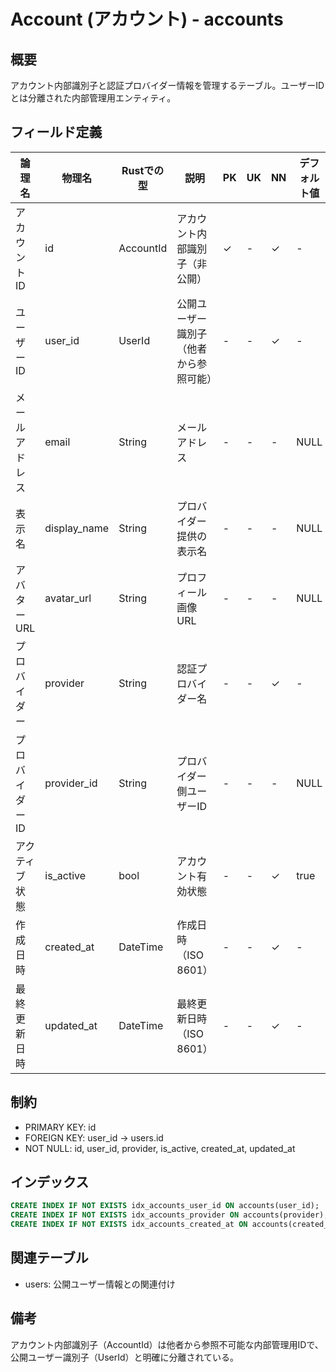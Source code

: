 # Account (アカウント) - accounts

## 概要
アカウント内部識別子と認証プロバイダー情報を管理するテーブル。ユーザーIDとは分離された内部管理用エンティティ。

## フィールド定義

| 論理名 | 物理名 | Rustでの型 | 説明 | PK | UK | NN | デフォルト値 | 外部キー | PostgreSQL型 | SQLite型 | TypeScript型 |
|--------|--------|-----------|------|----|----|----|-----------|---------|-----------|---------|-----------|
| アカウントID | id | AccountId | アカウント内部識別子（非公開） | ✓ | - | ✓ | - | - | UUID | TEXT | string |
| ユーザーID | user_id | UserId | 公開ユーザー識別子（他者から参照可能） | - | - | ✓ | - | users.id | UUID | TEXT | string |
| メールアドレス | email | String | メールアドレス | - | - | - | NULL | - | TEXT | TEXT | string \| null |
| 表示名 | display_name | String | プロバイダー提供の表示名 | - | - | - | NULL | - | TEXT | TEXT | string \| null |
| アバターURL | avatar_url | String | プロフィール画像URL | - | - | - | NULL | - | TEXT | TEXT | string \| null |
| プロバイダー | provider | String | 認証プロバイダー名 | - | - | ✓ | - | - | TEXT | TEXT | string |
| プロバイダーID | provider_id | String | プロバイダー側ユーザーID | - | - | - | NULL | - | TEXT | TEXT | string \| null |
| アクティブ状態 | is_active | bool | アカウント有効状態 | - | - | ✓ | true | - | BOOLEAN | INTEGER | boolean |
| 作成日時 | created_at | DateTime<Utc> | 作成日時（ISO 8601） | - | - | ✓ | - | - | TIMESTAMPTZ | TEXT | string |
| 最終更新日時 | updated_at | DateTime<Utc> | 最終更新日時（ISO 8601） | - | - | ✓ | - | - | TIMESTAMPTZ | TEXT | string |

## 制約
- PRIMARY KEY: id
- FOREIGN KEY: user_id → users.id
- NOT NULL: id, user_id, provider, is_active, created_at, updated_at

## インデックス
```sql
CREATE INDEX IF NOT EXISTS idx_accounts_user_id ON accounts(user_id);
CREATE INDEX IF NOT EXISTS idx_accounts_provider ON accounts(provider);
CREATE INDEX IF NOT EXISTS idx_accounts_created_at ON accounts(created_at);
```

## 関連テーブル
- users: 公開ユーザー情報との関連付け

## 備考
アカウント内部識別子（AccountId）は他者から参照不可能な内部管理用IDで、公開ユーザー識別子（UserId）と明確に分離されている。